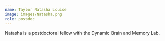 ```yaml
---
name: Taylor Natasha Louise 
image: images/Natasha.png
role: postdoc
---
```

Natasha is a postdoctoral fellow with the Dynamic Brain and Memory Lab.
